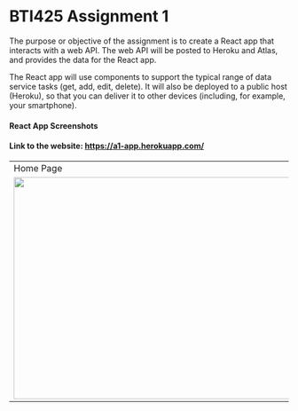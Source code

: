 # BTI425 Assignment 1

The purpose or objective of the assignment is to create a React app that interacts with a web API.
The web API will be posted to Heroku and Atlas, and provides the data for the React app.

The React app will use components to support the typical range of data service tasks (get, add, edit, delete). It will also be deployed to a public host (Heroku), so that you can deliver it to other devices (including, for example, your smartphone).

#### React App Screenshots
#### Link to the website: https://a1-app.herokuapp.com/

<table>
  <tr>
    <td>Home Page</td>
    <td>Car List</td>
    <td>Car Add</td>
  </tr>
  <tr>
    <td><img src="https://user-images.githubusercontent.com/65363069/99160432-5449f080-26b5-11eb-9643-661623302c20.png" width=600 height=400></td>
    <td><img src="https://user-images.githubusercontent.com/65363069/99160443-73e11900-26b5-11eb-9d95-a562cadb3fde.png" width=600 height=400></td>
    <td><img src="https://user-images.githubusercontent.com/65363069/99160454-82c7cb80-26b5-11eb-8c0d-42f68ad1b933.png" width=600 height=400></td>
  </tr>
 </table>
